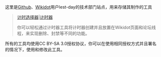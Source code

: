 这里是[Github](https://github.com/lest-day)、[Wikidot](https://www.wikidot.com/user:info/lest-day/)用户lest-day的技术部门站点，用来存储其制作的工具

> [计时选择器](https://lest-day.github.io/timer/timer-selector.html)|[计时器](https://lest-day.github.io/timer/timer.html)
> 
> 你可以轻松通过计时器工具将计时器创建并且放置在Wikidot页面和论坛线程，来实现删除、封禁等不同的功能。

所有的工具均使用CC BY-SA 3.0授权协议，你可以在使用相同授权方式并且署名的情况下，使用和修改此工具。
